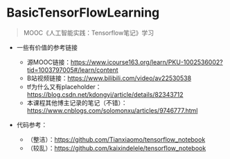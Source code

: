 # BasicTensorFlowLearning

> MOOC《人工智能实践：Tensorflow笔记》学习


+ 一些有价值的参考链接
  + 源MOOC链接：https://www.icourse163.org/learn/PKU-1002536002?tid=1003797005#/learn/content
  + B站视频链接：https://www.bilibili.com/video/av22530538
  + tf为什么又有placeholder：https://blog.csdn.net/kdongyi/article/details/82343712
  + 本课程其他博主记录的笔记（不错）：https://www.cnblogs.com/solomonxu/articles/9746777.html
  
  
  
+ 代码参考：
  + （整洁）：https://github.com/Tianxiaomo/tensorflow_notebook
  + （较乱）：https://github.com/kaixindelele/tensorflow_notebook
